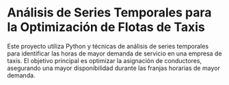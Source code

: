 # Análisis de Series Temporales para la Optimización de Flotas de Taxis

Este proyecto utiliza Python y técnicas de análisis de series temporales para identificar las horas de mayor demanda de servicio en una empresa de taxis. El objetivo principal es optimizar la asignación de conductores, asegurando una mayor disponibilidad durante las franjas horarias de mayor demanda.

